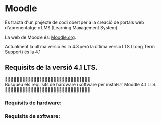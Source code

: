 # Moodle 

Es tracta d'un projecte de codi obert per a la creació de portals web d'aprenentatge o LMS (Learning Management System).

La web de Moodle és: [Moodle.org](https://moodle.org/).

Actualment la última versió és la 4.3 però la última versió LTS (Long Term Support) és la 4.1

## Requisits de la versió 4.1 LTS.

🔎🔎🔎🔎🔎🔎🔎🔎🔎🔎🔎🔎🔎🔎🔎🔎🔎🔎🔎🔎🔎🔎🔎🔎🔎🔎🔎🔎🔎🔎<br>
Busqueu els requisits de hardware i software per instal·lar Moodle 4.1 LTS.<br>
🔎🔎🔎🔎🔎🔎🔎🔎🔎🔎🔎🔎🔎🔎🔎🔎🔎🔎🔎🔎🔎🔎🔎🔎🔎🔎🔎🔎🔎🔎


### Requisits de hardware:

### Requisits de software:



